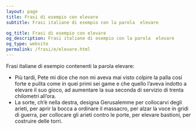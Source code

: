 ```yaml
---
layout: page
title: Frasi di esempio con elevare 
subtitle: Frasi italiane di esempio con la parola  elevare

og_title: Frasi di esempio con elevare 
og_description: Frasi italiane di esempio con la parola  elevare
og_type: website
permalink: /frasi/e/elevare.html
---
```


Frasi italiane di esempio contenenti la parola elevare:


- Più tardi, Pete mi dice che non mi aveva mai visto colpire la palla così forte e pulita come in quei primi sei game e che quello l’aveva indotto a elevare il suo gioco, ad aumentare la sua seconda di servizio di trenta chilometri all’ora.
- La sorte, ch’è nella destra, designa Gerusalemme per collocarvi degli arieti, per aprir la bocca a ordinare il massacro, per alzar la voce in gridi di guerra, per collocare gli arieti contro le porte, per elevare bastioni, per costruire delle torri.
